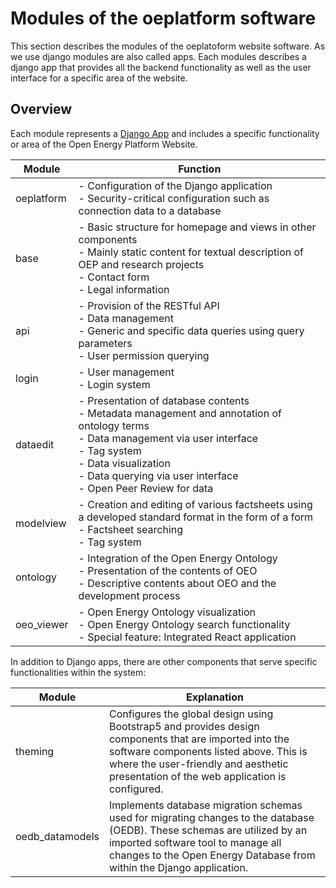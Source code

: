 <!--
SPDX-FileCopyrightText: 2025 Jonas Huber <https://github.com/jh-RLI>

SPDX-License-Identifier: CC0-1.0
-->

# Modules of the oeplatform software

This section describes the modules of the oeplatoform website software. As we use django modules are also called apps. Each modules describes a django app that provides all the backend functionality as well as the user interface for a specific area of the website.

## Overview

Each module represents a [Django App](https://docs.djangoproject.com/en/4.2/ref/applications/) and includes a specific functionality or area of the Open Energy Platform Website.

| Module     | Function                                                                                                                                                                                                                                           |
| ---------- | -------------------------------------------------------------------------------------------------------------------------------------------------------------------------------------------------------------------------------------------------- |
| oeplatform | - Configuration of the Django application<br>- Security-critical configuration such as connection data to a database                                                                                                                               |
| base       | - Basic structure for homepage and views in other components<br>- Mainly static content for textual description of OEP and research projects<br>- Contact form<br>- Legal information                                                              |
| api        | - Provision of the RESTful API<br>- Data management<br>- Generic and specific data queries using query parameters<br>- User permission querying                                                                                                    |
| login      | - User management<br>- Login system                                                                                                                                                                                                                |
| dataedit   | - Presentation of database contents<br>- Metadata management and annotation of ontology terms<br>- Data management via user interface<br>- Tag system<br>- Data visualization<br>- Data querying via user interface<br>- Open Peer Review for data |
| modelview  | - Creation and editing of various factsheets using a developed standard format in the form of a form<br>- Factsheet searching<br>- Tag system                                                                                                      |
| ontology   | - Integration of the Open Energy Ontology<br>- Presentation of the contents of OEO<br>- Descriptive contents about OEO and the development process                                                                                                 |
| oeo_viewer | - Open Energy Ontology visualization<br>- Open Energy Ontology search functionality<br>- Special feature: Integrated React application                                                                                                             |

In addition to Django apps, there are other components that serve specific functionalities within the system:

| Module          | Explanation                                                                                                                                                                                                                                |
| --------------- | ------------------------------------------------------------------------------------------------------------------------------------------------------------------------------------------------------------------------------------------ |
| theming         | Configures the global design using Bootstrap5 and provides design components that are imported into the software components listed above. This is where the user-friendly and aesthetic presentation of the web application is configured. |
| oedb_datamodels | Implements database migration schemas used for migrating changes to the database (OEDB). These schemas are utilized by an imported software tool to manage all changes to the Open Energy Database from within the Django application.     |
